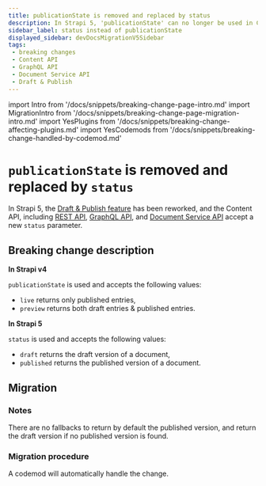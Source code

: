 ```yaml
---
title: publicationState is removed and replaced by status
description: In Strapi 5, 'publicationState' can no longer be used in Content API calls. The new status parameter can be used and accepts 2 different values, draft and published.
sidebar_label: status instead of publicationState
displayed_sidebar: devDocsMigrationV5Sidebar
tags:
 - breaking changes
 - Content API
 - GraphQL API
 - Document Service API
 - Draft & Publish
---
```


import Intro from '/docs/snippets/breaking-change-page-intro.md'
import MigrationIntro from '/docs/snippets/breaking-change-page-migration-intro.md'
import YesPlugins from '/docs/snippets/breaking-change-affecting-plugins.md'
import YesCodemods from '/docs/snippets/breaking-change-handled-by-codemod.md'


# `publicationState` is removed and replaced by `status`

In Strapi 5, the [Draft & Publish feature](/user-docs/content-manager/saving-and-publishing-content) has been reworked, and the Content API, including [REST API](/dev-docs/api/rest/filters-locale-publication#status), [GraphQL API](/dev-docs/api/graphql), and [Document Service API](/dev-docs/api/document-service) accept a new `status` parameter.

<Intro />

<YesPlugins />
<YesCodemods />

## Breaking change description

<SideBySideContainer>

<SideBySideColumn>

**In Strapi v4**

`publicationState` is used and accepts the following values:

- `live` returns only published entries,
- `preview` returns both draft entries & published entries.

</SideBySideColumn>

<SideBySideColumn>

**In Strapi 5**

`status` is used and accepts the following values:

- `draft` returns the draft version of a document,
- `published` returns the published version of a document.

</SideBySideColumn>

</SideBySideContainer>

## Migration

<MigrationIntro />

### Notes

There are no fallbacks to return by default the published version, and return the draft version if no published version is found.

### Migration procedure

<!-- TODO: to be confirmed -->
A codemod will automatically handle the change.
